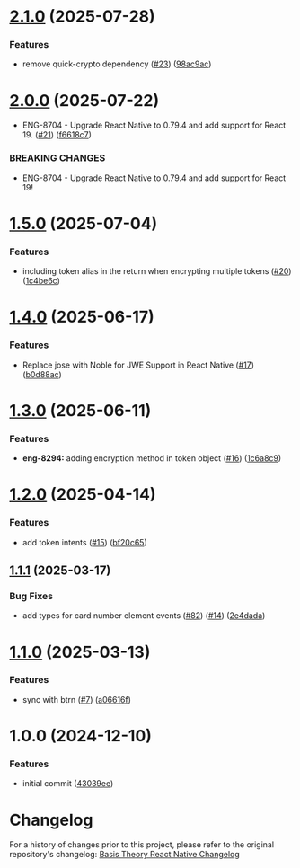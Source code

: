 # [2.1.0](https://github.com/Basis-Theory/react-native-elements/compare/v2.0.0...v2.1.0) (2025-07-28)


### Features

* remove quick-crypto dependency ([#23](https://github.com/Basis-Theory/react-native-elements/issues/23)) ([98ac9ac](https://github.com/Basis-Theory/react-native-elements/commit/98ac9ace376bbbdfa1e980f86287c95ecfbdb600))

# [2.0.0](https://github.com/Basis-Theory/react-native-elements/compare/v1.5.0...v2.0.0) (2025-07-22)


* ENG-8704 - Upgrade React Native to 0.79.4 and add support for React 19. ([#21](https://github.com/Basis-Theory/react-native-elements/issues/21)) ([f6618c7](https://github.com/Basis-Theory/react-native-elements/commit/f6618c76433cf8563763f5bdcfb457a4a01c3a00))


### BREAKING CHANGES

* ENG-8704 - Upgrade React Native to 0.79.4 and add support for React 19!

# [1.5.0](https://github.com/Basis-Theory/react-native-elements/compare/v1.4.0...v1.5.0) (2025-07-04)


### Features

* including token alias in the return when encrypting multiple tokens ([#20](https://github.com/Basis-Theory/react-native-elements/issues/20)) ([1c4be6c](https://github.com/Basis-Theory/react-native-elements/commit/1c4be6cf31e12e7893363346669565e65b4a7fb2))

# [1.4.0](https://github.com/Basis-Theory/react-native-elements/compare/v1.3.0...v1.4.0) (2025-06-17)


### Features

* Replace jose with Noble for JWE Support in React Native ([#17](https://github.com/Basis-Theory/react-native-elements/issues/17)) ([b0d88ac](https://github.com/Basis-Theory/react-native-elements/commit/b0d88ac6f662f591e6847d462adb8454262426b8))

# [1.3.0](https://github.com/Basis-Theory/react-native-elements/compare/v1.2.0...v1.3.0) (2025-06-11)


### Features

* **eng-8294:** adding encryption method in token object ([#16](https://github.com/Basis-Theory/react-native-elements/issues/16)) ([1c6a8c9](https://github.com/Basis-Theory/react-native-elements/commit/1c6a8c927c4eaf8e802f703afad79c3cead6b0ed))

# [1.2.0](https://github.com/Basis-Theory/react-native-elements/compare/v1.1.1...v1.2.0) (2025-04-14)


### Features

* add token intents ([#15](https://github.com/Basis-Theory/react-native-elements/issues/15)) ([bf20c65](https://github.com/Basis-Theory/react-native-elements/commit/bf20c65278304f7a90949e500d400a5d84e05ae4))

## [1.1.1](https://github.com/Basis-Theory/react-native-elements/compare/v1.1.0...v1.1.1) (2025-03-17)


### Bug Fixes

* add types for card number element events ([#82](https://github.com/Basis-Theory/react-native-elements/issues/82)) ([#14](https://github.com/Basis-Theory/react-native-elements/issues/14)) ([2e4dada](https://github.com/Basis-Theory/react-native-elements/commit/2e4dadab393fe8d398bf437f3f2f6680429205a4))

# [1.1.0](https://github.com/Basis-Theory/react-native-elements/compare/v1.0.0...v1.1.0) (2025-03-13)


### Features

* sync with btrn ([#7](https://github.com/Basis-Theory/react-native-elements/issues/7)) ([a06616f](https://github.com/Basis-Theory/react-native-elements/commit/a06616f0e2a2e3310cb86136be47e23cc22dff4b))

# 1.0.0 (2024-12-10)


### Features

* initial commit ([43039ee](https://github.com/Basis-Theory/react-native-elements/commit/43039ee5381d02a776c563e50a3e3d34f8f01b1b))

# Changelog

For a history of changes prior to this project, please refer to the original repository's changelog:
[Basis Theory React Native Changelog](https://github.com/Basis-Theory/basis-theory-react-native/blob/master/CHANGELOG.md)
